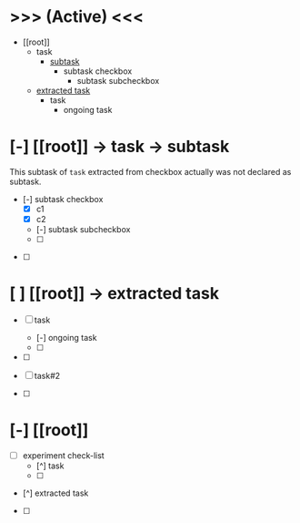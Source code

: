 # >>> (Active) <<<
- [[root]]
    - task
        - [subtask](#[-]-[[root]]-->-task-->-subtask)
            - subtask checkbox
                - subtask subcheckbox
    - [extracted task](#[-]-[[root]]-->-extracted-task)
        - task
            - ongoing task

# [-] [[root]] -> task -> subtask
This subtask of `task` extracted from checkbox actually was not declared as subtask. 
- [-] subtask checkbox
    - [x] c1
    - [x] c2
    - [-] subtask subcheckbox
    - [ ] 
- [ ] 

# [ ] [[root]] -> extracted task
- [ ] task
    - [-] ongoing task
    - [ ] 
- [ ] 

- [ ] task#2 
- [ ] 

# [-] [[root]]
- [ ] experiment check-list
    - [^] task
    - [ ] 
- [^] extracted task
- [ ] 
